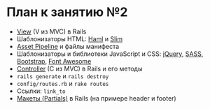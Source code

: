 План к занятию №2
=================

* [View](http://rusrails.ru/action-view-overview) (V из MVC) в Rails
* Шаблонизаторы HTML: [Haml](http://haml.info) и [Slim](http://slim-lang.com)
* [Asset Pipeline](http://rusrails.ru/asset-pipeline) и файлы манифеста
* Шаблонизаторы и библиотеки JavaScript и CSS: [jQuery](https://jquery.com), [SASS](http://sass-lang.com), [Bootstrap](http://getbootstrap.com), [Font Awesome](http://fontawesome.io/)
* [Controller](http://rusrails.ru/action-controller-overview) (C из MVC) в Rails и его методы
* `rails generate` и `rails destroy`
* `config/routes.rb` и `rake routes`
* Ссылки: `link_to`
* [Макеты (Partials)](http://rusrails.ru/layouts-and-rendering-in-rails) в Rails (на примере header и footer)
